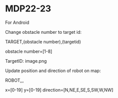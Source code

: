 # MDP22-23

For Android

Change obstacle number to target id:

TARGET,(obstacle number),(targetid)

obstacle number=[1-8]

TargetID:
image.png

Update position and direction of robot on map:

ROBOT,<x>,<y>,<direction>

x=[0-19]
y=[0-19]
direction=[N,NE,E,SE,S,SW,W,NW]

